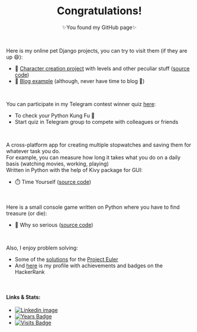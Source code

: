 <h1 align='center'>
  Congratulations!
</h1>
<p align='center'>✨You found my GitHub page✨</p><br>

Here is my online pet Django projects, you can try to visit them (if they are up 😄):
* 🔭 [Character creation project](https://windowhero.herokuapp.com/) with levels and other peculiar stuff ([source code](https://github.com/IharSha/build_a_hero))
* 💬 [Blog example](https://rutasblog.herokuapp.com/) (although, never have time to blog 🤔)
<br>

You can participate in my Telegram contest winner quiz [here](https://quiz.directory/quiz/PO8ZNQhk):
* To check your Python Kung Fu 🐍
* Start quiz in Telegram group to compete with colleagues or friends
<br>

A cross-platform app for creating multiple stopwatches and saving them for whatever task you do.<br> For example, you can measure how long it takes what you do on a daily basis (watching movies, working, playing)<br>
Written in Python with the help of Kivy package for GUI:
* ⏱️ Time Yourself ([source code](https://github.com/IharSha/timeyourself))
<br>

Here is a small console game written on Python where you have to find treasure (or die):
* 👾 Why so serious ([source code](https://github.com/IharSha/why_so_serious))
<br>

Also, I enjoy problem solving:
* Some of the [solutions](https://github.com/IharSha/my_projecteuler) for the [Project Euler](https://projecteuler.net/)
* And [here](https://www.hackerrank.com/Rutik) is my profile with achievements and badges on the HackerRank
<br>

#### Links & Stats:
* [![Linkedin image](https://img.shields.io/badge/linkedin-414141.svg?&style=for-the-badge&logo=linkedin)](https://www.linkedin.com/in/ihar-shabes-278576103/)
* [![Years Badge](https://badges.pufler.dev/years/iharsha)](https://badges.pufler.dev)
* [![Visits Badge](https://badges.pufler.dev/visits/iharsha/iharsha)](https://badges.pufler.dev)
